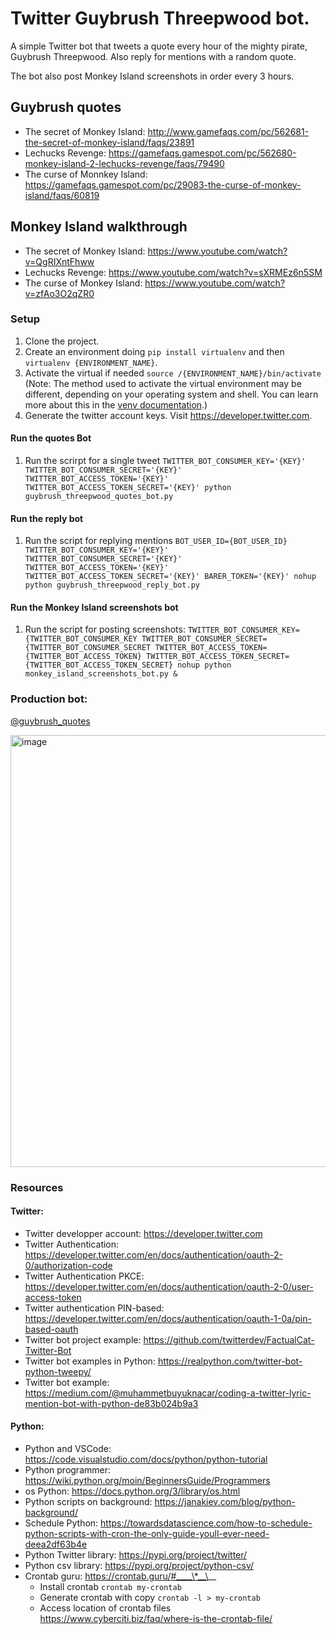 # Twitter Guybrush Threepwood bot.

A simple Twitter bot that tweets a quote every hour of the mighty pirate, Guybrush Threepwood.
Also reply for mentions with a random quote.

The bot also post Monkey Island screenshots in order every 3 hours.

## Guybrush quotes

- The secret of Monkey Island: http://www.gamefaqs.com/pc/562681-the-secret-of-monkey-island/faqs/23891
- Lechucks Revenge: https://gamefaqs.gamespot.com/pc/562680-monkey-island-2-lechucks-revenge/faqs/79490
- The curse of Monnkey Island: https://gamefaqs.gamespot.com/pc/29083-the-curse-of-monkey-island/faqs/60819

## Monkey Island walkthrough

- The secret of Monkey Island: https://www.youtube.com/watch?v=QgRIXntFhww
- Lechucks Revenge: https://www.youtube.com/watch?v=sXRMEz6n5SM
- The curse of Monkey Island: https://www.youtube.com/watch?v=zfAo3O2qZR0

### Setup

1. Clone the project.
2. Create an environment doing `pip install virtualenv` and then `virtualenv {ENVIRONMENT_NAME}`.
3. Activate the virtual if needed `source /{ENVIRONMENT_NAME}/bin/activate` (Note: The method used to activate the virtual environment may be different, depending on your operating system and shell. You can learn more about this in the [venv documentation](https://docs.python.org/3/library/venv.html).)
4. Generate the twitter account keys. Visit https://developer.twitter.com.

#### Run the quotes Bot

1. Run the scrirpt for a single tweet `TWITTER_BOT_CONSUMER_KEY='{KEY}' TWITTER_BOT_CONSUMER_SECRET='{KEY}' TWITTER_BOT_ACCESS_TOKEN='{KEY}' TWITTER_BOT_ACCESS_TOKEN_SECRET='{KEY}' python guybrush_threepwood_quotes_bot.py`

#### Run the reply bot

1. Run the script for replying mentions `BOT_USER_ID={BOT_USER_ID} TWITTER_BOT_CONSUMER_KEY='{KEY}' TWITTER_BOT_CONSUMER_SECRET='{KEY}' TWITTER_BOT_ACCESS_TOKEN='{KEY}' TWITTER_BOT_ACCESS_TOKEN_SECRET='{KEY}' BARER_TOKEN='{KEY}' nohup python guybrush_threepwood_reply_bot.py`

#### Run the Monkey Island screenshots bot

1. Run the script for posting screenshots: `TWITTER_BOT_CONSUMER_KEY={TWITTER_BOT_CONSUMER_KEY TWITTER_BOT_CONSUMER_SECRET={TWITTER_BOT_CONSUMER_SECRET TWITTER_BOT_ACCESS_TOKEN={TWITTER_BOT_ACCESS_TOKEN} TWITTER_BOT_ACCESS_TOKEN_SECRET={TWITTER_BOT_ACCESS_TOKEN_SECRET} nohup python monkey_island_screenshots_bot.py &`


### Production bot:

[@guybrush_quotes](https://twitter.com/guybrush_quotes?s=20&t=uu60Z4Ofq8N_CvZ5crAhfw)

<img width="691" alt="image" src="https://user-images.githubusercontent.com/3228237/165741417-1028767c-2774-41f9-ad86-964b16874cf2.png">


### Resources

#### Twitter:

- Twitter developper account: https://developer.twitter.com
- Twitter Authentication: https://developer.twitter.com/en/docs/authentication/oauth-2-0/authorization-code
- Twitter Authentication PKCE: https://developer.twitter.com/en/docs/authentication/oauth-2-0/user-access-token
- Twitter authentication PIN-based: https://developer.twitter.com/en/docs/authentication/oauth-1-0a/pin-based-oauth
- Twitter bot project example: https://github.com/twitterdev/FactualCat-Twitter-Bot
- Twitter bot examples in Python: https://realpython.com/twitter-bot-python-tweepy/
- Twitter bot example: https://medium.com/@muhammetbuyuknacar/coding-a-twitter-lyric-mention-bot-with-python-de83b024b9a3

#### Python:

- Python and VSCode: https://code.visualstudio.com/docs/python/python-tutorial
- Python programmer: https://wiki.python.org/moin/BeginnersGuide/Programmers
- os Python: https://docs.python.org/3/library/os.html
- Python scripts on background: https://janakiev.com/blog/python-background/
- Schedule Python: https://towardsdatascience.com/how-to-schedule-python-scripts-with-cron-the-only-guide-youll-ever-need-deea2df63b4e
- Python Twitter library: https://pypi.org/project/twitter/
- Python csv library: https://pypi.org/project/python-csv/
- Crontab guru: https://crontab.guru/#____\*__\__
  - Install crontab `crontab my-crontab`
  - Generate crontab with copy `crontab -l > my-crontab`
  - Access location of crontab files https://www.cyberciti.biz/faq/where-is-the-crontab-file/
